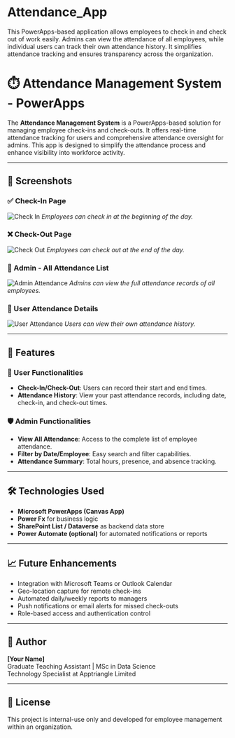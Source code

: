 # Attendance_App
This PowerApps-based application allows employees to check in and check out of work easily. Admins can view the attendance of all employees, while individual users can track their own attendance history. It simplifies attendance tracking and ensures transparency across the organization.


# ⏱️ Attendance Management System - PowerApps

The **Attendance Management System** is a PowerApps-based solution for managing employee check-ins and check-outs. It offers real-time attendance tracking for users and comprehensive attendance oversight for admins. This app is designed to simplify the attendance process and enhance visibility into workforce activity.

---

## 📸 Screenshots

### ✅ Check-In Page
![Check In](screenshots/check-in.png)
*Employees can check in at the beginning of the day.*

### ❌ Check-Out Page
![Check Out](screenshots/check-out.png)
*Employees can check out at the end of the day.*

### 👥 Admin - All Attendance List
![Admin Attendance](screenshots/admin-attendance.png)
*Admins can view the full attendance records of all employees.*

### 📅 User Attendance Details
![User Attendance](screenshots/user-attendance.png)
*Users can view their own attendance history.*

---

## 📲 Features

### 👤 User Functionalities
- **Check-In/Check-Out**: Users can record their start and end times.
- **Attendance History**: View your past attendance records, including date, check-in, and check-out times.

### 🛡️ Admin Functionalities
- **View All Attendance**: Access to the complete list of employee attendance.
- **Filter by Date/Employee**: Easy search and filter capabilities.
- **Attendance Summary**: Total hours, presence, and absence tracking.

---

## 🛠️ Technologies Used

- **Microsoft PowerApps (Canvas App)**
- **Power Fx** for business logic
- **SharePoint List / Dataverse** as backend data store
- **Power Automate (optional)** for automated notifications or reports

---

## 📈 Future Enhancements

- Integration with Microsoft Teams or Outlook Calendar
- Geo-location capture for remote check-ins
- Automated daily/weekly reports to managers
- Push notifications or email alerts for missed check-outs
- Role-based access and authentication control

---

## 👤 Author

**[Your Name]**  
Graduate Teaching Assistant | MSc in Data Science  
Technology Specialist at Apptriangle Limited

---

## 📝 License

This project is internal-use only and developed for employee management within an organization.

